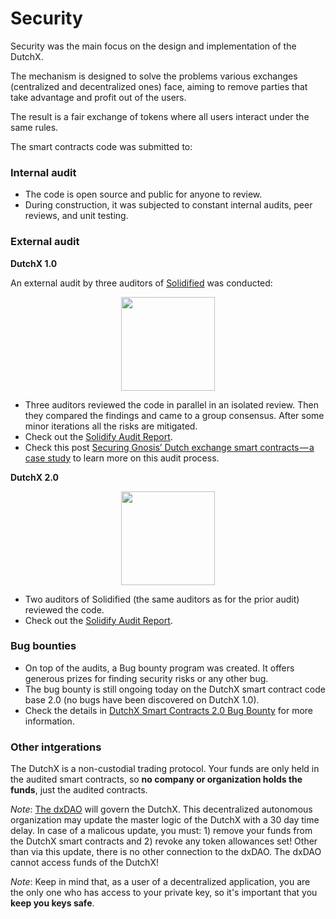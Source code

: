 # Security
Security was the main focus on the design and implementation of the DutchX.

The mechanism is designed to solve the problems various exchanges (centralized
and decentralized ones) face, aiming to remove parties that take advantage and
profit out of the users.

The result is a fair exchange of tokens where all users interact under the same rules.

The smart contracts code was submitted to:

### Internal audit
  * The code is open source and public for anyone to review.
  * During construction, it was subjected to constant internal audits, peer
    reviews, and unit testing.
    
### External audit

**DutchX 1.0**

An external audit by three auditors of [Solidified](https://solidified.io/) was conducted:

  <p align="center">
    <a href="./_static/docs/DutchX_1.0_Audit Report.pdf">
    <img width="150px" src="http://dutchx.readthedocs.io/en/latest/_static/Sol_Badge_SlateOnTrans@2x.png" />
    </a>
  </p>

  * Three auditors reviewed the code in parallel in an isolated review. Then they
    compared the findings and came to a group consensus. After some minor iterations all the risks are mitigated.
  * Check out the <a href="./_static/docs/DutchX_1.0_Audit Report.pdf">Solidify Audit Report</a>.
  * Check this post <a href="https://medium.com/solidified/securing-gnosis-dutch-exchange-smart-contracts-a-case-study-65c3dcc0ed0b" target="_blank">Securing Gnosis’ Dutch exchange smart contracts — a case study</a> to learn more on this audit process.

**DutchX 2.0**

  <p align="center">
    <a href="./_static/docs/DutchX_2.0_Audit Report.pdf">
    <img width="150px" src="http://dutchx.readthedocs.io/en/latest/_static/Sol_Badge_SlateOnTrans@2x.png" />
    </a>
  </p>

  * Two auditors of Solidified (the same auditors as for the prior audit) reviewed the code.
  * Check out the <a href="./_static/docs/DutchX_2.0_Audit Report.pdf">Solidify Audit Report</a>.

### Bug bounties
  * On top of the audits, a Bug bounty program was created. It offers generous
    prizes for finding security risks or any other bug.
  * The bug bounty is still ongoing today on the DutchX smart contract code base 2.0 (no bugs have been discovered on DutchX 1.0).
  * Check the details in <a href="https://blog.gnosis.pm/dutchx-smart-contracts-2-0-bug-bounty-861ad756de52" target="_blank">DutchX Smart Contracts 2.0 Bug Bounty</a> for more information.

### Other intgerations
The DutchX is a non-custodial trading protocol. Your funds are only held in
the audited smart contracts, so **no company or organization holds the funds**,
just the audited contracts.  

*Note*: [The dxDAO](https://dutchx.readthedocs.io/en/latest/dxDAO.html) will govern the DutchX. This decentralized autonomous organization may update the master logic of the DutchX with a 30 day time delay. In case of a malicous update, you must: 1) remove your funds from the DutchX smart contracts and 2) revoke any token allowances set! Other than via this update, there is no other connection to the dxDAO. The dxDAO cannot access funds of the DutchX!

*Note*: Keep in mind that, as a user of a decentralized application, you are the only
one who has access to your private key, so it's important that you
**keep you keys safe**.
